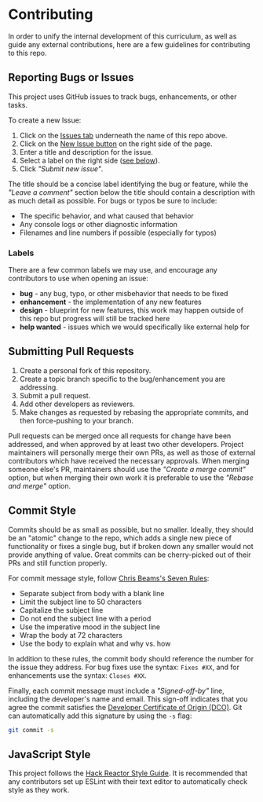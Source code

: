 # Contributing

In order to unify the internal development of this curriculum, as well as guide
any external contributions, here are a few guidelines for contributing to this
repo.

## Reporting Bugs or Issues

This project uses GitHub issues to track bugs, enhancements, or other tasks.

To create a new Issue:

1. Click on the
[Issues tab](https://github.com/hyperledger/education-cryptobunnies/issues)
underneath the name of this repo above.
2. Click on the
[New Issue button](https://github.com/hyperledger/education-cryptobunnies/issues/new)
on the right side of the page.
3. Enter a title and description for the issue.
4. Select a label on the right side ([see below](#labels)).
5. Click _"Submit new issue"_.

The title should be a concise label identifying the bug or feature, while the
_"Leave a comment"_ section below the title should contain a description with
as much detail as possible. For bugs or typos be sure to include:

- The specific behavior, and what caused that behavior
- Any console logs or other diagnostic information
- Filenames and line numbers if possible (especially for typos)

### Labels

There are a few common labels we may use, and encourage any contributors to use
when opening an issue:

- **bug** - any bug, typo, or other misbehavior that needs to be fixed
- **enhancement** - the implementation of any new features
- **design** - blueprint for new features, this work may happen outside of this
repo but progress will still be tracked here
- **help wanted** - issues which we would specifically like external help for

## Submitting Pull Requests

1. Create a personal fork of this repository.
2. Create a topic branch specific to the bug/enhancement you are addressing.
3. Submit a pull request.
4. Add other developers as reviewers.
5. Make changes as requested by rebasing the appropriate commits, and then
force-pushing to your branch.

Pull requests can be merged once all requests for change have been addressed,
and when approved by at least two other developers. Project maintainers will
personally merge their own PRs, as well as those of external contributors which
have received the necessary approvals. When merging someone else's PR,
maintainers should use the _"Create a merge commit"_ option, but when merging
their own work it is preferable to use the _"Rebase and merge"_ option.

## Commit Style

Commits should be as small as possible, but no smaller. Ideally, they
should be an "atomic" change to the repo, which adds a single new piece of
functionality or fixes a single bug, but if broken down any smaller would not
provide anything of value. Great commits can be cherry-picked out of their PRs
and still function properly.

For commit message style, follow
[Chris Beams's Seven Rules](https://chris.beams.io/posts/git-commit/#seven-rules):

- Separate subject from body with a blank line
- Limit the subject line to 50 characters
- Capitalize the subject line
- Do not end the subject line with a period
- Use the imperative mood in the subject line
- Wrap the body at 72 characters
- Use the body to explain what and why vs. how

In addition to these rules, the commit body should reference the number for the
issue they address. For bug fixes use the syntax: `Fixes #XX`, and for
enhancements use the syntax: `Closes #XX`.

Finally, each commit message must include a _"Signed-off-by"_ line, including
the developer's name and email. This sign-off indicates that you agree the
commit satisfies the
[Developer Certificate of Origin (DCO)](http://developercertificate.org/).
Git can automatically add this signature by using the `-s` flag:

```bash
git commit -s
```

## JavaScript Style

This project follows the
[Hack Reactor Style Guide](https://github.com/hackreactor-labs/eslint-config-hackreactor).
It is recommended that any contributors set up ESLint with their text editor
to automatically check style as they work.
